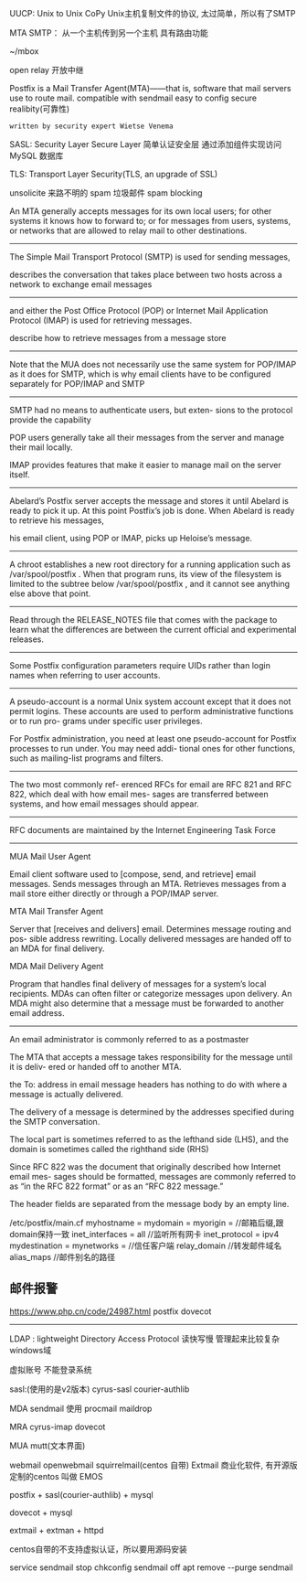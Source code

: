 UUCP:   Unix to Unix CoPy
        Unix主机复制文件的协议, 太过简单，所以有了SMTP

MTA
SMTP：  从一个主机传到另一个主机
        具有路由功能

~/mbox


open relay 开放中继




Postfix is a Mail Transfer Agent(MTA)——that is, software that mail servers use to route mail.
    compatible with sendmail
    easy to config
    secure
    realibity(可靠性)

    written by security expert Wietse Venema

SASL:   Security Layer Secure Layer 简单认证安全层
        通过添加组件实现访问 MySQL 数据库

TLS:    Transport Layer Security(TLS, an upgrade of SSL)






unsolicite 来路不明的
spam    垃圾邮件
spam blocking



An MTA generally accepts messages for
its own local users; for other systems it knows how to forward to; or for messages
from users, systems, or networks that are allowed to relay mail to other destinations.

---
The Simple Mail Transport Protocol (SMTP) is used for sending messages, 

describes the conversation that
takes place between two hosts across a network to exchange email messages


---
and either
the Post Office Protocol (POP) or Internet Mail Application Protocol (IMAP) is used
for retrieving messages.

describe how to retrieve messages
from a message store


---
Note that the MUA does not necessarily use the same system for POP/IMAP as it
does for SMTP, which is why email clients have to be configured separately for
POP/IMAP and SMTP


---
SMTP had no means to authenticate users, but exten-
sions to the protocol provide the capability


POP users generally take all their messages from the
server and manage their mail locally. 

IMAP provides features that make it easier to
manage mail on the server itself.

---
Abelard’s Postfix server accepts the message and stores it until
Abelard is ready to pick it up. At this point Postfix’s job is done. When Abelard is
ready to retrieve his messages, 

his email client, using POP or IMAP, picks up
Heloise’s message.

---
A chroot establishes a new root directory for a running application such
as /var/spool/postfix . When that program runs, its view of the filesystem is limited
to the subtree below /var/spool/postfix , and it cannot see anything else above that
point.


---
Read through the RELEASE_NOTES file that comes with the package to
learn what the differences are between the current official and experimental releases.

---
Some Postfix configuration parameters
require UIDs rather than login names when referring to user accounts.


---
A pseudo-account is a normal Unix system account except that it does not permit
logins. These accounts are used to perform administrative functions or to run pro-
grams under specific user privileges.


For Postfix administration, you need
at least one pseudo-account for Postfix processes to run under. You may need addi-
tional ones for other functions, such as mailing-list programs and filters.


---
The two most commonly ref-
erenced RFCs for email are RFC 821 and RFC 822, which deal with how email mes-
sages are transferred between systems, and how email messages should appear.


---
RFC documents are maintained
by the Internet Engineering Task Force


---
MUA Mail User Agent 

Email client software used to [compose, send, and retrieve] email messages.
Sends messages through an MTA. Retrieves messages from a mail store either
directly or through a POP/IMAP server.


MTA Mail Transfer Agent 

Server that [receives and delivers] email. Determines message routing and pos-
sible address rewriting. Locally delivered messages are handed off to an MDA
for final delivery.


MDA Mail Delivery Agent 

Program that handles final delivery of messages for a system’s local recipients.
MDAs can often filter or categorize messages upon delivery. An MDA might
also determine that a message must be forwarded to another email address.

---
An email administrator is commonly referred to as a postmaster


The MTA that accepts a message takes responsibility for the message until it is deliv-
ered or handed off to another MTA. 



the To: address in
email message headers has nothing to do with where a message is actually delivered.

The delivery of a message is determined by the addresses specified
during the SMTP conversation. 


The local part is sometimes referred to as the lefthand side (LHS), and the domain is
sometimes called the righthand side (RHS)


Since RFC 822 was the document that originally described how Internet email mes-
sages should be formatted, messages are commonly referred to as “in the RFC 822
format” or as an “RFC 822 message.”


The header fields are separated from the message body by an empty line. 



/etc/postfix/main.cf
    myhostname = 
    mydomain = 
    myorigin =              //邮箱后缀,跟domain保持一致
    inet_interfaces = all   //监听所有网卡
    inet_protocol = ipv4
    mydestination = 
    mynetworks =               //信任客户端
    relay_domain            //转发邮件域名
    alias_maps              //邮件别名的路径
   



## 邮件报警
https://www.php.cn/code/24987.html
postfix
dovecot


---
LDAP : lightweight Directory Access Protocol
    读快写慢
    管理起来比较复杂
    windows域


虚拟账号
    不能登录系统

sasl:(使用的是v2版本)
    cyrus-sasl
    courier-authlib

MDA
    sendmail    使用 procmail
    maildrop


MRA
    cyrus-imap
    dovecot

MUA
    mutt(文本界面)

webmail
    openwebmail
    squirrelmail(centos 自带)
    Extmail
        商业化软件, 有开源版
        定制的centos 叫做 EMOS






postfix + sasl(courier-authlib) + mysql

dovecot + mysql

extmail + extman + httpd



centos自带的不支持虚拟认证，所以要用源码安装

service sendmail stop
chkconfig sendmail off
apt remove --purge sendmail








